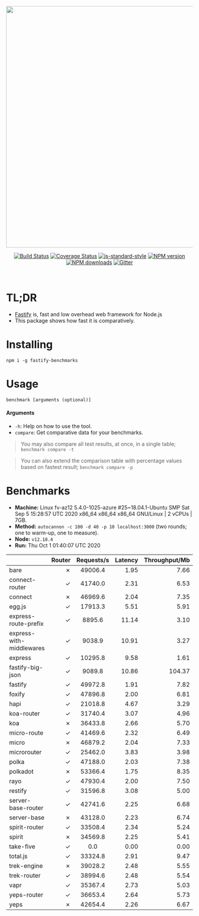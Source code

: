 <div align="center">
<img src="https://github.com/fastify/graphics/raw/master/full-logo.png" width="650" height="auto"/>
</div>

<div align="center">

[![Build Status](https://travis-ci.org/fastify/fastify.svg?branch=master)](https://travis-ci.org/fastify/fastify)
[![Coverage Status](https://coveralls.io/repos/github/fastify/fastify/badge.svg?branch=master)](https://coveralls.io/github/fastify/fastify?branch=master)
[![js-standard-style](https://img.shields.io/badge/code%20style-standard-brightgreen.svg?style=flat)](http://standardjs.com/)
[![NPM version](https://img.shields.io/npm/v/fastify.svg?style=flat)](https://www.npmjs.com/package/fastify)
[![NPM downloads](https://img.shields.io/npm/dm/fastify.svg?style=flat)](https://www.npmjs.com/package/fastify) [![Gitter](https://badges.gitter.im/gitterHQ/gitter.svg)](https://gitter.im/fastify)
</div>
<br />

# TL;DR

* [Fastify](https://github.com/fastify/fastify) is, fast and low overhead web framework for Node.js
* This package shows how fast it is comparatively.

# Installing

```
npm i -g fastify-benchmarks
```

# Usage

```
benchmark [arguments (optional)]
```

#### Arguments

* `-h`: Help on how to use the tool.
* `compare`: Get comparative data for your benchmarks.

> You may also compare all test results, at once, in a single table; `benchmark compare -t`

> You can also extend the comparison table with percentage values based on fastest result; `benchmark compare -p`
# Benchmarks
* __Machine:__ Linux fv-az12 5.4.0-1025-azure #25~18.04.1-Ubuntu SMP Sat Sep 5 15:28:57 UTC 2020 x86_64 x86_64 x86_64 GNU/Linux | 2 vCPUs | 7GB.
* __Method:__ `autocannon -c 100 -d 40 -p 10 localhost:3000` (two rounds; one to warm-up, one to measure).
* __Node:__ `v12.18.4`
* __Run:__ Thu Oct  1 01:40:07 UTC 2020

|                          | Router | Requests/s | Latency | Throughput/Mb |
| :--                      | --:    | :-:        | --:     | --:           |
| bare                     | ✗      | 49006.4    | 1.95    | 7.66          |
| connect-router           | ✓      | 41740.0    | 2.31    | 6.53          |
| connect                  | ✗      | 46969.6    | 2.04    | 7.35          |
| egg.js                   | ✓      | 17913.3    | 5.51    | 5.91          |
| express-route-prefix     | ✓      | 8895.6     | 11.14   | 3.10          |
| express-with-middlewares | ✓      | 9038.9     | 10.91   | 3.27          |
| express                  | ✓      | 10295.8    | 9.58    | 1.61          |
| fastify-big-json         | ✓      | 9089.8     | 10.86   | 104.37        |
| fastify                  | ✓      | 49972.8    | 1.91    | 7.82          |
| foxify                   | ✓      | 47896.8    | 2.00    | 6.81          |
| hapi                     | ✓      | 21018.8    | 4.67    | 3.29          |
| koa-router               | ✓      | 31740.4    | 3.07    | 4.96          |
| koa                      | ✗      | 36433.8    | 2.66    | 5.70          |
| micro-route              | ✓      | 41469.6    | 2.32    | 6.49          |
| micro                    | ✗      | 46879.2    | 2.04    | 7.33          |
| microrouter              | ✓      | 25462.0    | 3.83    | 3.98          |
| polka                    | ✓      | 47188.0    | 2.03    | 7.38          |
| polkadot                 | ✗      | 53366.4    | 1.75    | 8.35          |
| rayo                     | ✓      | 47930.4    | 2.00    | 7.50          |
| restify                  | ✓      | 31596.8    | 3.08    | 5.00          |
| server-base-router       | ✓      | 42741.6    | 2.25    | 6.68          |
| server-base              | ✗      | 43128.0    | 2.23    | 6.74          |
| spirit-router            | ✓      | 33508.4    | 2.34    | 5.24          |
| spirit                   | ✗      | 34569.8    | 2.25    | 5.41          |
| take-five                | ✓      | 0.0        | 0.00    | 0.00          |
| total.js                 | ✓      | 33324.8    | 2.91    | 9.47          |
| trek-engine              | ✗      | 39028.2    | 2.48    | 5.55          |
| trek-router              | ✓      | 38994.6    | 2.48    | 5.54          |
| vapr                     | ✓      | 35367.4    | 2.73    | 5.03          |
| yeps-router              | ✓      | 36653.4    | 2.64    | 5.73          |
| yeps                     | ✗      | 42654.4    | 2.26    | 6.67          |

